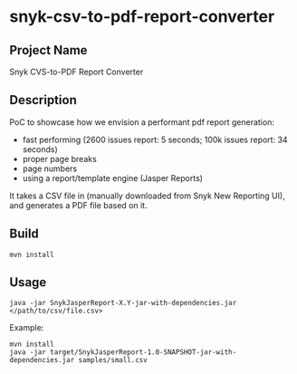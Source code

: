 # snyk-csv-to-pdf-report-converter

## Project Name
Snyk CVS-to-PDF Report Converter

## Description
PoC to showcase how we envision a performant pdf report generation:
- fast performing (2600 issues report: 5 seconds; 100k issues report: 34 seconds)
- proper page breaks
- page numbers
- using a report/template engine (Jasper Reports)

It takes a CSV file in (manually downloaded from Snyk New Reporting UI), and generates a PDF file based on it.

## Build
```
mvn install
```

## Usage
```
java -jar SnykJasperReport-X.Y-jar-with-dependencies.jar </path/to/csv/file.csv>
```

Example:
```
mvn install
java -jar target/SnykJasperReport-1.0-SNAPSHOT-jar-with-dependencies.jar samples/small.csv
```
